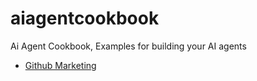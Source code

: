 # aiagentcookbook
Ai Agent Cookbook, Examples for building your AI agents

- [Github Marketing](./github-marketing/README.md)